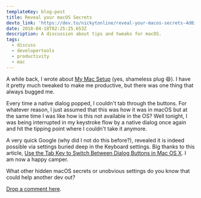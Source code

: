 ```yaml
---
templateKey: blog-post
title: Reveal your macOS Secrets
devto_link: 'https://dev.to/nickytonline/reveal-your-macos-secrets-4d0i'
date: 2018-04-18T02:25:25.653Z
description: A discussion about tips and tweaks for macOS.
tags:
  - discuss
  - developertools
  - productivity
  - mac
---
```

A while back, I wrote about [My Mac Setup](https://www.iamdeveloper.com/blog/2018-01-12-my-mac-setup/) (yes, shameless plug 😄). I have it pretty much tweaked to make me productive, but there was one thing that always bugged me.

Every time a native dialog popped, I couldn't tab through the buttons. For whatever reason, I just assumed that this was how it was in macOS but at the same time I was like how is this not available in the OS? Well tonight, I was being interrupted in my keystroke flow by a native dialog once again and hit the tipping point where I couldn't take it anymore.

A very quick Google (why did I not do this before?), revealed it is indeed possible via settings buried deep in the Keyboard settings. Big thanks to this article, [Use the Tab Key to Switch Between Dialog Buttons in Mac OS X](http://osxdaily.com/2010/02/26/use-the-tab-key-to-switch-between-dialog-buttons-in-mac-os-x). I am now a happy camper.

What other hidden macOS secrets or unobvious settings do you know that could help another dev out?

[Drop a comment here](https://dev.to/nickytonline/reveal-your-macos-secrets-4d0i/#comments).
